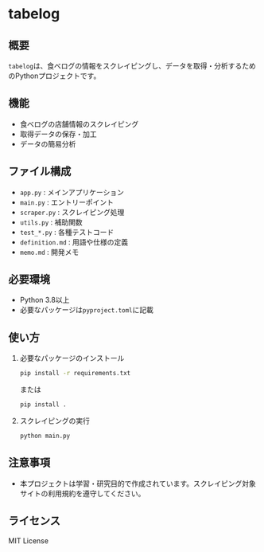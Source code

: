 # tabelog

## 概要
`tabelog`は、食べログの情報をスクレイピングし、データを取得・分析するためのPythonプロジェクトです。

## 機能
- 食べログの店舗情報のスクレイピング
- 取得データの保存・加工
- データの簡易分析

## ファイル構成
- `app.py` : メインアプリケーション
- `main.py` : エントリーポイント
- `scraper.py` : スクレイピング処理
- `utils.py` : 補助関数
- `test_*.py` : 各種テストコード
- `definition.md` : 用語や仕様の定義
- `memo.md` : 開発メモ

## 必要環境
- Python 3.8以上
- 必要なパッケージは`pyproject.toml`に記載

## 使い方

1. 必要なパッケージのインストール
   ```bash
   pip install -r requirements.txt
   ```
   または
   ```bash
   pip install .
   ```

2. スクレイピングの実行
   ```bash
   python main.py
   ```

## 注意事項
- 本プロジェクトは学習・研究目的で作成されています。スクレイピング対象サイトの利用規約を遵守してください。

## ライセンス
MIT License
